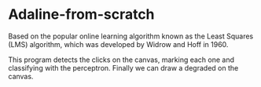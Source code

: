 # Adaline-from-scratch

Based on the popular online learning algorithm known as the Least Squares (LMS) algorithm, which was developed by Widrow and Hoff in 1960.

This program detects the clicks on the canvas, marking each one and classifying with the perceptron. Finally we can draw a degraded on the canvas.
